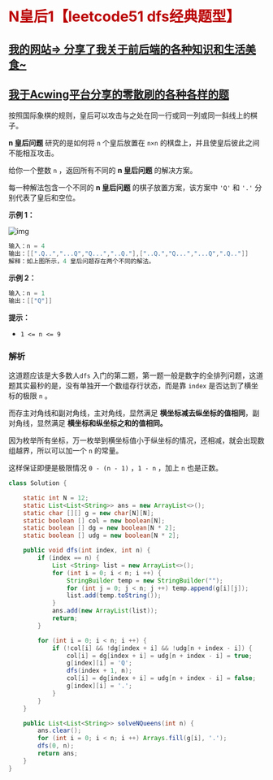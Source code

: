 # <font color="bb000">N皇后1【leetcode51 dfs经典题型】</font>

## [我的网站=> 分享了我关于前后端的各种知识和生活美食~](https://www.fanxy.cloud)

## [我于Acwing平台分享的零散刷的各种各样的题](https://www.acwing.com/blog/content/33005/) 

按照国际象棋的规则，皇后可以攻击与之处在同一行或同一列或同一斜线上的棋子。

**n 皇后问题** 研究的是如何将 `n` 个皇后放置在 `n×n` 的棋盘上，并且使皇后彼此之间不能相互攻击。

给你一个整数 `n` ，返回所有不同的 **n 皇后问题** 的解决方案。

每一种解法包含一个不同的 **n 皇后问题** 的棋子放置方案，该方案中 `'Q'` 和 `'.'` 分别代表了皇后和空位。

 

**示例 1：**

![img](https://assets.leetcode.com/uploads/2020/11/13/queens.jpg)

```java
输入：n = 4
输出：[[".Q..","...Q","Q...","..Q."],["..Q.","Q...","...Q",".Q.."]]
解释：如上图所示，4 皇后问题存在两个不同的解法。
```

**示例 2：**

```java
输入：n = 1
输出：[["Q"]]
```

 

**提示：**

- `1 <= n <= 9`



### 解析

这道题应该是大多数人`dfs` 入门的第二题，第一题一般是数字的全排列问题，这道题其实最秒的是，没有单独开一个数组存行状态，而是靠 `index` 是否达到了横坐标的极限 `n` 。

而存主对角线和副对角线，主对角线，显然满足 **横坐标减去纵坐标的值相同**，副对角线，显然满足 **横坐标和纵坐标之和的值相同。**

因为枚举所有坐标，万一枚举到横坐标值小于纵坐标的情况，还相减，就会出现数组越界，所以可以加一个 `n` 的常量。

这样保证即便是极限情况 `0 - (n - 1)` ，`1 - n` ，加上 `n` 也是正数。

```java
class Solution {

    static int N = 12;
    static List<List<String>> ans = new ArrayList<>();
    static char [][] g = new char[N][N];
    static boolean [] col = new boolean[N];
    static boolean [] dg = new boolean[N * 2];
    static boolean [] udg = new boolean[N * 2];

    public void dfs(int index, int n) {
        if (index == n) {
            List <String> list = new ArrayList<>();
            for (int i = 0; i < n; i ++) {
                StringBuilder temp = new StringBuilder("");
                for (int j = 0; j < n; j ++) temp.append(g[i][j]);
                list.add(temp.toString());
            }
            ans.add(new ArrayList(list));
            return;
        }

        for (int i = 0; i < n; i ++) {
            if (!col[i] && !dg[index + i] && !udg[n + index - i]) {
                col[i] = dg[index + i] = udg[n + index - i] = true;
                g[index][i] = 'Q';
                dfs(index + 1, n);
                col[i] = dg[index + i] = udg[n + index - i] = false;
                g[index][i] = '.';
            }   
        }
    }

    public List<List<String>> solveNQueens(int n) {
        ans.clear();
        for (int i = 0; i < n; i ++) Arrays.fill(g[i], '.');
        dfs(0, n);
        return ans;
    }
}
```

